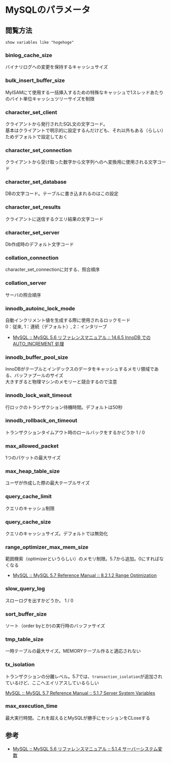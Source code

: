 # MySQLのパラメータ

## 閲覧方法

```
show variables like "hogehoge"
```

### binlog_cache_size

バイナリログへの変更を保持するキャッシュサイズ

### bulk_insert_buffer_size

MyISAMにて使用する一括挿入するための特殊なキャッシュで1スレッドあたりのバイト単位キャッシュツリーサイズを制限

### character_set_client

クライアントから発行されたSQL文の文字コード。  
基本はクライアントで明示的に設定するんだけども、それ以外もある（らしい）ためデフォルトで設定しておく

### character_set_connection

クライアントから受け取った数字から文字列へのへ変換用に使用される文字コード

### character_set_database

DBの文字コード。テーブルに書き込まれるのはこの設定

### character_set_results

クライアントに送信するクエリ結果の文字コード

### character_set_server

Db作成時のデフォルト文字コード

### collation_connection

character_set_connectionに対する、照合順序

### collation_server

サーバの照合順序

### innodb_autoinc_lock_mode

自動インクリメント値を生成する際に使用されるロックモード  
0：従来, 1：連続（デフォルト）, 2：インタリーブ

- [MySQL :: MySQL 5.6 リファレンスマニュアル :: 14.6.5 InnoDB での AUTO_INCREMENT 処理](https://dev.mysql.com/doc/refman/5.6/ja/innodb-auto-increment-handling.html)

### innodb_buffer_pool_size

InnoDBがテーブルとインデックスのデータをキャッシュするメモリ領域である、バッファプールのサイズ  
大きすぎると物理マシンのメモリーと競合するので注意

### innodb_lock_wait_timeout

行ロックのトランザクション待機時間。デフォルトは50秒

### innodb_rollback_on_timeout

トランザクションタイムアウト時のロールバックをするかどうか 1 / 0

### max_allowed_packet

1つのパケットの最大サイズ

### max_heap_table_size

ユーザが作成した際の最大テーブルサイズ

### query_cache_limit

クエリのキャッシュ制限

### query_cache_size

クエリのキャッシュサイズ。デフォルトでは無効化

### range_optimizer_max_mem_size

範囲検索（optimizerというらしい）のメモリ制限。5.7から追加。0にすればなくなる

- [MySQL :: MySQL 5.7 Reference Manual :: 8.2.1.2 Range Optimization](https://dev.mysql.com/doc/refman/5.7/en/range-optimization.html#range-optimization-memory-use)

### slow_query_log

スローログを出すかどうか。 1 / 0

### sort_buffer_size

ソート（order byとか)の実行時のバッファサイズ

### tmp_table_size

一時テーブルの最大サイズ。MEMORYテーブル作ると適応されない

### tx_isolation

トランザクションの分離レベル。5.7では、`transaction_isolation`が追加されているけど、ここへエイリアスしているらしい

[MySQL :: MySQL 5.7 Reference Manual :: 5.1.7 Server System Variables](https://dev.mysql.com/doc/refman/5.7/en/server-system-variables.html#sysvar_transaction_isolation)

### max_execution_time

最大実行時間。これを超えるとMySQLが勝手にセッションをCLoseする


## 参考

- [MySQL :: MySQL 5.6 リファレンスマニュアル :: 5.1.4 サーバーシステム変数](https://dev.mysql.com/doc/refman/5.6/ja/server-system-variables.html)